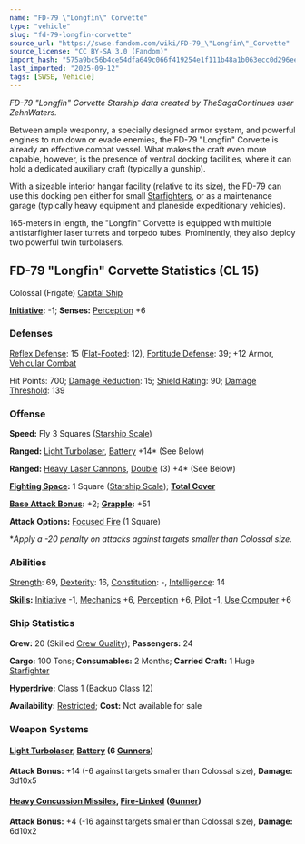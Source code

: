 ```yaml
---
name: "FD-79 \"Longfin\" Corvette"
type: "vehicle"
slug: "fd-79-longfin-corvette"
source_url: "https://swse.fandom.com/wiki/FD-79_\"Longfin\"_Corvette"
source_license: "CC BY-SA 3.0 (Fandom)"
import_hash: "575a9bc56b4ce54dfa649c066f419254e1f111b48a1b063ecc0d296eeeee1fee"
last_imported: "2025-09-12"
tags: [SWSE, Vehicle]
---
```

*FD-79 "Longfin" Corvette Starship data created by TheSagaContinues user ZehnWaters.*

Between ample weaponry, a specially designed armor system, and powerful engines to run down or evade enemies, the FD-79 "Longfin" Corvette is already an effective combat vessel. What makes the craft even more capable, however, is the presence of ventral docking facilities, where it can hold a dedicated auxiliary craft (typically a gunship).

With a sizeable interior hangar facility (relative to its size), the FD-79 can use this docking pen either for small [Starfighters](https://swse.fandom.com/wiki/Starfighters), or as a maintenance garage (typically heavy equipment and planeside expeditionary vehicles).

165-meters in length, the "Longfin" Corvette is equipped with multiple antistarfighter laser turrets and torpedo tubes. Prominently, they also deploy two powerful twin turbolasers.
## FD-79 "Longfin" Corvette Statistics (CL 15)
Colossal (Frigate) [Capital Ship](https://swse.fandom.com/wiki/Capital_Ship)

**[Initiative](https://swse.fandom.com/wiki/Initiative):** -1; **Senses:** [Perception](https://swse.fandom.com/wiki/Perception) +6
### Defenses
[Reflex Defense](https://swse.fandom.com/wiki/Reflex_Defense_(Vehicles)): 15 ([Flat-Footed](https://swse.fandom.com/wiki/Flat-Footed): 12), [Fortitude Defense](https://swse.fandom.com/wiki/Fortitude_Defense_(Vehicles)): 39; +12 Armor, [Vehicular Combat](https://swse.fandom.com/wiki/Vehicular_Combat)

Hit Points: 700; [Damage Reduction](https://swse.fandom.com/wiki/Damage_Reduction): 15; [Shield Rating](https://swse.fandom.com/wiki/Shield_Rating): 90; [Damage Threshold](https://swse.fandom.com/wiki/Damage_Threshold_(Vehicles)): 139
### Offense
**Speed:** Fly 3 Squares ([Starship Scale](https://swse.fandom.com/wiki/Starship_Scale))

**Ranged:** [Light Turbolaser](https://swse.fandom.com/wiki/Light_Turbolaser), [Battery](https://swse.fandom.com/wiki/Battery) +14* (See Below)

**Ranged:** [Heavy Laser Cannons](https://swse.fandom.com/wiki/Heavy_Laser_Cannons), [Double](https://swse.fandom.com/wiki/Double) (3) +4* (See Below)

**[Fighting Space](https://swse.fandom.com/wiki/Fighting_Space):** 1 Square ([Starship Scale](https://swse.fandom.com/wiki/Starship_Scale)); **[Total Cover](https://swse.fandom.com/wiki/Total_Cover)**

**[Base Attack Bonus](https://swse.fandom.com/wiki/Base_Attack_Bonus):** +2; **[Grapple](https://swse.fandom.com/wiki/Grapple):** +51

**Attack Options:** [Focused Fire](https://swse.fandom.com/wiki/Focused_Fire) (1 Square)

**Apply a -20 penalty on attacks against targets smaller than Colossal size.*
### Abilities
[Strength](https://swse.fandom.com/wiki/Strength): 69, [Dexterity](https://swse.fandom.com/wiki/Dexterity): 16, [Constitution](https://swse.fandom.com/wiki/Constitution): -, [Intelligence](https://swse.fandom.com/wiki/Intelligence): 14

**[Skills](https://swse.fandom.com/wiki/Skills):** [Initiative](https://swse.fandom.com/wiki/Initiative) -1, [Mechanics](https://swse.fandom.com/wiki/Mechanics) +6, [Perception](https://swse.fandom.com/wiki/Perception) +6, [Pilot](https://swse.fandom.com/wiki/Pilot) -1, [Use Computer](https://swse.fandom.com/wiki/Use_Computer) +6
### Ship Statistics
**Crew:** 20 (Skilled [Crew Quality](https://swse.fandom.com/wiki/Crew_Quality)); **Passengers:** 24

**Cargo:** 100 Tons; **Consumables:** 2 Months; **Carried Craft:** 1 Huge [Starfighter](https://swse.fandom.com/wiki/Starfighter)

**[Hyperdrive](https://swse.fandom.com/wiki/Hyperdrive):** Class 1 (Backup Class 12)

**Availability:** [Restricted](https://swse.fandom.com/wiki/Restricted); **Cost:** Not available for sale
### Weapon Systems
#### **[Light Turbolaser](https://swse.fandom.com/wiki/Light_Turbolaser), [Battery](https://swse.fandom.com/wiki/Weapon_Batteries) (6 [Gunners](https://swse.fandom.com/wiki/Gunners))**
**Attack Bonus:** +14 (-6 against targets smaller than Colossal size), **Damage:** 3d10x5
#### **[Heavy Concussion Missiles](https://swse.fandom.com/wiki/Heavy_Concussion_Missiles), [Fire-Linked](https://swse.fandom.com/wiki/Fire-Linked) ([Gunner](https://swse.fandom.com/wiki/Gunner))**
**Attack Bonus:** +4 (-16 against targets smaller than Colossal size), **Damage:** 6d10x2